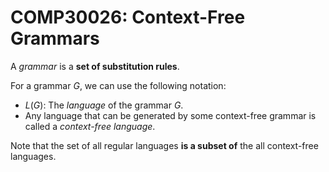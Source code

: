 # COMP30026: Context-Free Grammars

A *grammar* is a **set of substitution rules**. 

For a grammar $G$, we can use the following notation:

- $L(G)$: The *language* of the grammar $G$.
- Any language that can be generated by some context-free grammar is called a *context-free language*.

Note that the set of all regular languages **is a subset of** the all context-free languages.
